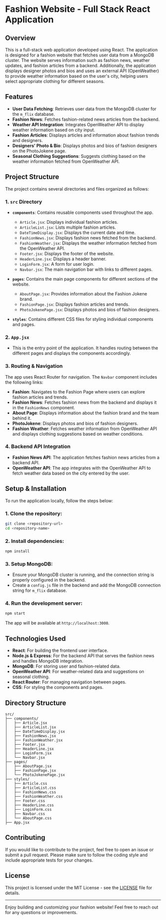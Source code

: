 # Fashion Website - Full Stack React Application

## Overview
This is a full-stack web application developed using React. The application is designed for a fashion website that fetches user data from a MongoDB cluster. The website serves information such as fashion news, weather updates, and fashion articles from a backend. Additionally, the application displays designer photos and bios and uses an external API (OpenWeather) to provide weather information based on the user's city, helping users select appropriate clothing for different seasons.

## Features
- **User Data Fetching**: Retrieves user data from the MongoDB cluster for the `m_flix` database.
- **Fashion News**: Fetches fashion-related news articles from the backend.
- **Weather API Integration**: Integrates OpenWeather API to display weather information based on city input.
- **Fashion Articles**: Displays articles and information about fashion trends and designers.
- **Designers' Photo & Bio**: Displays photos and bios of fashion designers on the PhotoJokene page.
- **Seasonal Clothing Suggestions**: Suggests clothing based on the weather information fetched from OpenWeather API.

## Project Structure
The project contains several directories and files organized as follows:

### 1. **`src` Directory**
   - **`components`**: Contains reusable components used throughout the app.
     - `Article.jsx`: Displays individual fashion articles.
     - `ArticleList.jsx`: Lists multiple fashion articles.
     - `DateTimeDisplay.jsx`: Displays the current date and time.
     - `FashionNews.jsx`: Displays fashion news fetched from the backend.
     - `FashionWeather.jsx`: Displays the weather information fetched from the OpenWeather API.
     - `Footer.jsx`: Displays the footer of the website.
     - `HeaderLine.jsx`: Displays a header banner.
     - `LoginForm.jsx`: A form for user login.
     - `Navbar.jsx`: The main navigation bar with links to different pages.

   - **`pages`**: Contains the main page components for different sections of the website.
     - `AboutPage.jsx`: Provides information about the Fashion Jokene brand.
     - `FashionPage.jsx`: Displays fashion articles and trends.
     - `PhotoJokenePage.jsx`: Displays photos and bios of fashion designers.
   
   - **`styles`**: Contains different CSS files for styling individual components and pages.

### 2. **`App.jsx`**
   - This is the entry point of the application. It handles routing between the different pages and displays the components accordingly.

### 3. **Routing & Navigation**
   The app uses React Router for navigation. The `Navbar` component includes the following links:
   - **Fashion**: Navigates to the Fashion Page where users can explore fashion articles and trends.
   - **Fashion News**: Fetches fashion news from the backend and displays it in the `FashionNews` component.
   - **About Page**: Displays information about the fashion brand and the team behind it.
   - **PhotoJokene**: Displays photos and bios of fashion designers.
   - **Fashion Weather**: Fetches weather information from OpenWeather API and displays clothing suggestions based on weather conditions.

### 4. **Backend API Integration**
   - **Fashion News API**: The application fetches fashion news articles from a backend API.
   - **OpenWeather API**: The app integrates with the OpenWeather API to fetch weather data based on the city entered by the user.

## Setup & Installation
To run the application locally, follow the steps below:

### 1. Clone the repository:
```bash
git clone <repository-url>
cd <repository-name>
```

### 2. Install dependencies:
```bash
npm install
```

### 3. Setup MongoDB:
- Ensure your MongoDB cluster is running, and the connection string is properly configured in the backend.
- Create a `config.js` file in the backend and add the MongoDB connection string for `m_flix` database.

### 4. Run the development server:
```bash
npm start
```
The app will be available at `http://localhost:3000`.

## Technologies Used
- **React**: For building the frontend user interface.
- **Node.js & Express**: For the backend API that serves the fashion news and handles MongoDB integration.
- **MongoDB**: For storing user and fashion-related data.
- **OpenWeather API**: For weather-related data and suggestions on seasonal clothing.
- **React Router**: For managing navigation between pages.
- **CSS**: For styling the components and pages.

## Directory Structure
```
src/
├── components/
│   ├── Article.jsx
│   ├── ArticleList.jsx
│   ├── DateTimeDisplay.jsx
│   ├── FashionNews.jsx
│   ├── FashionWeather.jsx
│   ├── Footer.jsx
│   ├── HeaderLine.jsx
│   ├── LoginForm.jsx
│   └── Navbar.jsx
├── pages/
│   ├── AboutPage.jsx
│   ├── FashionPage.jsx
│   └── PhotoJokenePage.jsx
├── styles/
│   ├── Article.css
│   ├── ArticleList.css
│   ├── FashionNews.css
│   ├── FashionWeather.css
│   ├── Footer.css
│   ├── HeaderLine.css
│   ├── LoginForm.css
│   ├── Navbar.css
│   └── AboutPage.css
├── App.jsx
```

## Contributing
If you would like to contribute to the project, feel free to open an issue or submit a pull request. Please make sure to follow the coding style and include appropriate tests for your changes.

## License
This project is licensed under the MIT License - see the [LICENSE](LICENSE) file for details.

---

Enjoy building and customizing your fashion website! Feel free to reach out for any questions or improvements.
